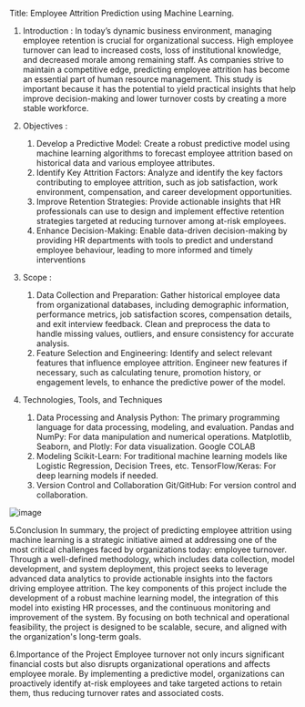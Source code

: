 Title: Employee Attrition Prediction using Machine Learning.
1. Introduction :
In today’s dynamic business environment, managing employee retention is crucial for
organizational success. High employee turnover can lead to increased costs, loss of institutional
knowledge, and decreased morale among remaining staff. As companies strive to maintain a
competitive edge, predicting employee attrition has become an essential part of human resource
management.
This study is important because it has the potential to yield practical insights that help improve
decision-making and lower turnover costs by creating a more stable workforce.


2. Objectives :
    1. Develop a Predictive Model: Create a robust predictive model using machine learning
algorithms to forecast employee attrition based on historical data and various employee
attributes.
    2. Identify Key Attrition Factors: Analyze and identify the key factors contributing to
employee attrition, such as job satisfaction, work environment, compensation, and
career development opportunities.
    3. Improve Retention Strategies: Provide actionable insights that HR professionals can
use to design and implement effective retention strategies targeted at reducing turnover
among at-risk employees.
    4. Enhance Decision-Making: Enable data-driven decision-making by providing HR
departments with tools to predict and understand employee behaviour, leading to more
informed and timely interventions


3. Scope :
    1. Data Collection and Preparation: Gather historical employee data from organizational
databases, including demographic information, performance metrics, job satisfaction scores,
compensation details, and exit interview feedback. Clean and preprocess the data to handle
missing values, outliers, and ensure consistency for accurate analysis.
    2. Feature Selection and Engineering: Identify and select relevant features that influence
employee attrition. Engineer new features if necessary, such as calculating tenure, promotion
history, or engagement levels, to enhance the predictive power of the model.


4. Technologies, Tools, and Techniques
    1. Data Processing and Analysis
Python: The primary programming language for data processing, modeling, and evaluation.
Pandas and NumPy: For data manipulation and numerical operations.
Matplotlib, Seaborn, and Plotly: For data visualization.
Google COLAB
    2. Modeling
Scikit-Learn: For traditional machine learning models like Logistic Regression, Decision
Trees, etc.
TensorFlow/Keras: For deep learning models if needed.
    3. Version Control and Collaboration
Git/GitHub: For version control and collaboration.


![image](https://github.com/user-attachments/assets/62ba9020-eea1-491b-904f-8abf1d775c0e)



  5.Conclusion
In summary, the project of predicting employee attrition using machine learning is a strategic
initiative aimed at addressing one of the most critical challenges faced by organizations today:
employee turnover. Through a well-defined methodology, which includes data collection,
model development, and system deployment, this project seeks to leverage advanced data
analytics to provide actionable insights into the factors driving employee attrition.
The key components of this project include the development of a robust machine learning
model, the integration of this model into existing HR processes, and the continuous monitoring
and improvement of the system. By focusing on both technical and operational feasibility, the
project is designed to be scalable, secure, and aligned with the organization's long-term goals.



  6.Importance of the Project
Employee turnover not only incurs significant financial costs but also disrupts organizational
operations and affects employee morale. By implementing a predictive model, organizations
can proactively identify at-risk employees and take targeted actions to retain them, thus
reducing turnover rates and associated costs.

